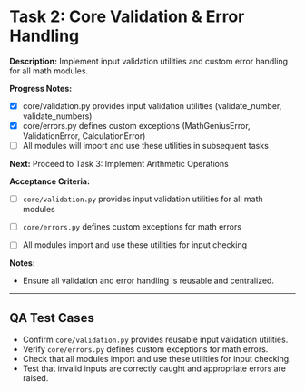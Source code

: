 # Task 2: Core Validation & Error Handling

**Description:**
Implement input validation utilities and custom error handling for all math modules.

**Progress Notes:**
- [x] core/validation.py provides input validation utilities (validate_number, validate_numbers)
- [x] core/errors.py defines custom exceptions (MathGeniusError, ValidationError, CalculationError)
- [ ] All modules will import and use these utilities in subsequent tasks

**Next:** Proceed to Task 3: Implement Arithmetic Operations

**Acceptance Criteria:**
- [ ] `core/validation.py` provides input validation utilities for all math modules
- [ ] `core/errors.py` defines custom exceptions for math errors
- [ ] All modules import and use these utilities for input checking


**Notes:**
- Ensure all validation and error handling is reusable and centralized.

---

## QA Test Cases

- Confirm `core/validation.py` provides reusable input validation utilities.
- Verify `core/errors.py` defines custom exceptions for math errors.
- Check that all modules import and use these utilities for input checking.
- Test that invalid inputs are correctly caught and appropriate errors are raised.
